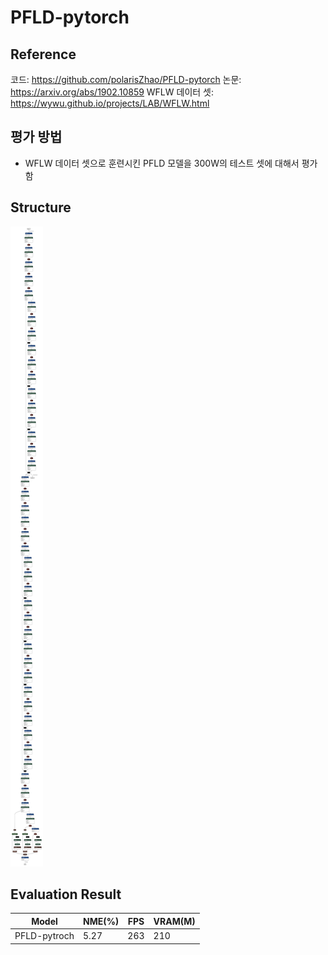 # PFLD-pytorch
## Reference
코드: https://github.com/polarisZhao/PFLD-pytorch
논문: https://arxiv.org/abs/1902.10859
WFLW 데이터 셋: https://wywu.github.io/projects/LAB/WFLW.html

## 평가 방법
- WFLW 데이터 셋으로 훈련시킨 PFLD 모델을 300W의 테스트 셋에 대해서 평가함


## Structure
![<pfld1>](<https://github.com/Park-Sungho8/AI/blob/main/FaceAligner/PFLD-pytorch/image/pfld.onnx.png>)

## Evaluation Result

| Model         | NME(%) | FPS  | VRAM(M) |
|---------------|--------|------|---------|
| PFLD-pytroch  | 5.27   |  263 | 210     |
